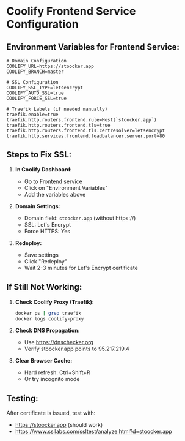 # Coolify Frontend Service Configuration

## Environment Variables for Frontend Service:

```env
# Domain Configuration
COOLIFY_URL=https://stoocker.app
COOLIFY_BRANCH=master

# SSL Configuration  
COOLIFY_SSL_TYPE=letsencrypt
COOLIFY_AUTO_SSL=true
COOLIFY_FORCE_SSL=true

# Traefik Labels (if needed manually)
traefik.enable=true
traefik.http.routers.frontend.rule=Host(`stoocker.app`)
traefik.http.routers.frontend.tls=true
traefik.http.routers.frontend.tls.certresolver=letsencrypt
traefik.http.services.frontend.loadbalancer.server.port=80
```

## Steps to Fix SSL:

1. **In Coolify Dashboard:**
   - Go to Frontend service
   - Click on "Environment Variables" 
   - Add the variables above

2. **Domain Settings:**
   - Domain field: `stoocker.app` (without https://)
   - SSL: Let's Encrypt
   - Force HTTPS: Yes

3. **Redeploy:**
   - Save settings
   - Click "Redeploy"
   - Wait 2-3 minutes for Let's Encrypt certificate

## If Still Not Working:

1. **Check Coolify Proxy (Traefik):**
   ```bash
   docker ps | grep traefik
   docker logs coolify-proxy
   ```

2. **Check DNS Propagation:**
   - Use https://dnschecker.org
   - Verify stoocker.app points to 95.217.219.4

3. **Clear Browser Cache:**
   - Hard refresh: Ctrl+Shift+R
   - Or try incognito mode

## Testing:
After certificate is issued, test with:
- https://stoocker.app (should work)
- https://www.ssllabs.com/ssltest/analyze.html?d=stoocker.app